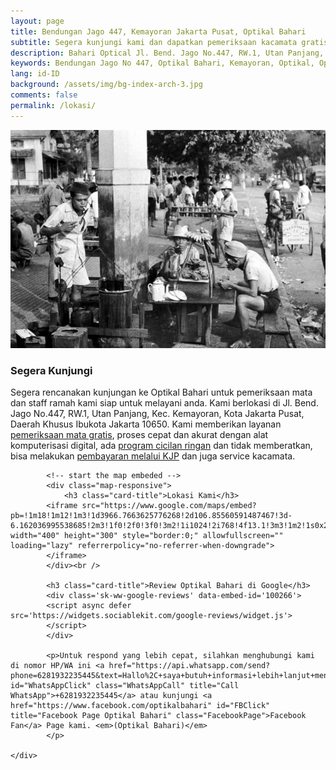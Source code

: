 ```yaml
---
layout: page
title: Bendungan Jago 447, Kemayoran Jakarta Pusat, Optikal Bahari
subtitle: Segera kunjungi kami dan dapatkan pemeriksaan kacamata gratis.
description: Bahari Optical Jl. Bend. Jago No.447, RW.1, Utan Panjang, Kec. Kemayoran, Kota Jakarta Pusat, Daerah Khusus Ibukota Jakarta 10650
keywords: Bendungan Jago No 447, Optikal Bahari, Kemayoran, Optikal, Optik
lang: id-ID
background: /assets/img/bg-index-arch-3.jpg
comments: false
permalink: /lokasi/
---
```


<div class="card-deck mb-3">
  <div class="card shadow p-3 mb-5 bg-white rounded">
		<img src="/assets/img/profil/kemayoran-tempoe-doeloe.jpg" class="card-img-top" alt="kemayoran-tempoe-doeloe">
    <div class="card-body">
      <h3 class="card-title">Segera Kunjungi</h3>
      <p class="card-text">Segera rencanakan kunjungan ke Optikal Bahari untuk pemeriksaan mata dan staff ramah kami siap untuk melayani anda. Kami berlokasi di Jl. Bend. Jago No.447, RW.1, Utan Panjang, Kec. Kemayoran, Kota Jakarta Pusat, Daerah Khusus Ibukota Jakarta 10650. Kami memberikan layanan <a href="{{"/periksa-mata/" | relative_url }}" title="pemeriksaan mata gratis">pemeriksaan mata gratis</a>, proses cepat dan akurat dengan alat komputerisasi digital, ada <a href="{{"/kacamata-cicilan/" | relative_url }}" title="kacamata cicilan">program cicilan ringan</a> dan tidak memberatkan, bisa melakukan <a href="{{"/optikal-bahari-kjp-kartu-jakarta-pintar/" | relative_url }}" title="bayar kacamata bayar dengan KJP">pembayaran melalui KJP</a> dan juga service kacamata.</p>
		

    		<!-- start the map embeded -->
    		<div class="map-responsive">
				<h3 class="card-title">Lokasi Kami</h3>
    		<iframe src="https://www.google.com/maps/embed?pb=!1m18!1m12!1m3!1d3966.7663625776268!2d106.85560591487467!3d-6.162036995538685!2m3!1f0!2f0!3f0!3m2!1i1024!2i768!4f13.1!3m3!1m2!1s0x2e69f5a43786850d%3A0x9802c727c074ae8c!2sBahari%20Optical!5e0!3m2!1sen!2ssg!4v1667390237706!5m2!1sen!2ssg" width="400" height="300" style="border:0;" allowfullscreen="" loading="lazy" referrerpolicy="no-referrer-when-downgrade">
    		</iframe>
    		</div><br />

			<h3 class="card-title">Review Optikal Bahari di Google</h3>
			<div class='sk-ww-google-reviews' data-embed-id='100266'>
			<script async defer src='https://widgets.sociablekit.com/google-reviews/widget.js'>
			</script>
			</div>

			<p>Untuk respond yang lebih cepat, silahkan menghubungi kami di nomor HP/WA ini <a href="https://api.whatsapp.com/send?phone=6281932235445&text=Hallo%2C+saya+butuh+informasi+lebih+lanjut+mengenai+Optikal+Bahari" id="WhatsAppClick" class="WhatsAppCall" title="Call WhatsApp">+6281932235445</a> atau kunjungi <a href="https://www.facebook.com/optikalbahari" id="FBClick" title="Facebook Page Optikal Bahari" class="FacebookPage">Facebook Fan</a> Page kami. <em>(Optikal Bahari)</em>
			</p>

	</div>
</div>